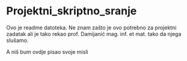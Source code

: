 # Projektni_skriptno_sranje
Ovo je readme datoteka. Ne znam zašto je ovo potrebno za projektni zadatak ali je tako rekao prof. Damijanić mag. inf. et mat. tako da njega slušamo.

A niš bum ovdje pisao svoje misli


